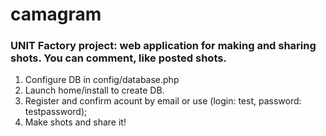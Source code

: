 # camagram
### UNIT Factory project: web application for making and sharing shots. You can comment, like posted shots.

1. Configure DB in config/database.php
2. Launch home/install to create DB.
3. Register and confirm acount by email or use (login: test, password: testpassword);
4. Make shots and share it!

